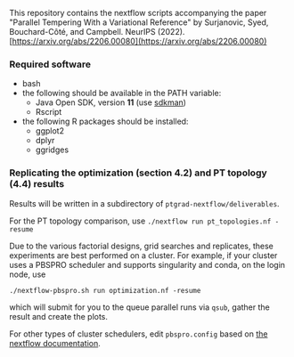 This repository contains the nextflow scripts accompanying the paper
"Parallel Tempering With a Variational Reference" by Surjanovic, Syed, Bouchard-Côté, and Campbell. NeurIPS (2022).
[https://arxiv.org/abs/2206.00080](https://arxiv.org/abs/2206.00080)

### Required software

- bash
- the following should be available in the PATH variable:
    - Java Open SDK, version **11** (use [sdkman](https://sdkman.io/))
    - Rscript
- the following R packages should be installed:
    - ggplot2
    - dplyr
    - ggridges

### Replicating the optimization (section 4.2) and PT topology (4.4) results

Results will be written in a subdirectory of ``ptgrad-nextflow/deliverables``.

For the PT topology comparison, use ``./nextflow run pt_topologies.nf -resume``

Due to the various factorial designs, grid searches and replicates, these experiments are best performed on a cluster. For example, if your cluster uses a PBSPRO scheduler and supports singularity and conda, on the login node, use 

```
./nextflow-pbspro.sh run optimization.nf -resume
```

which will submit for you to the queue parallel runs via ``qsub``, gather the result and create the plots.

For other types of cluster schedulers, edit ``pbspro.config`` based on [the nextflow documentation](https://www.nextflow.io/docs/latest/executor.html). 


